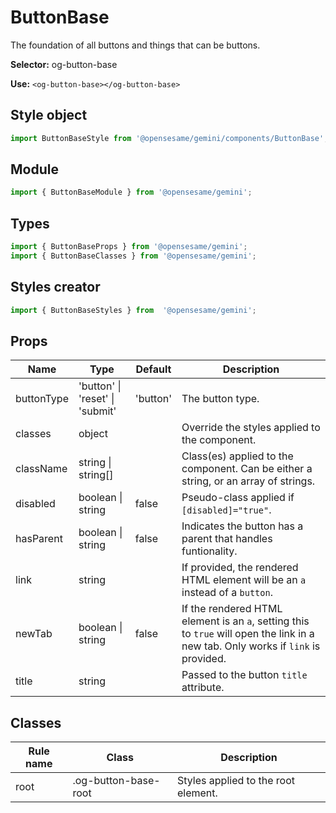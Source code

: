 # ButtonBase
The foundation of all buttons and things that can be buttons.

**Selector:**
og-button-base

**Use:**
`<og-button-base></og-button-base>`

## Style object
```javascript
import ButtonBaseStyle from '@opensesame/gemini/components/ButtonBase';
```

## Module
```javascript
import { ButtonBaseModule } from '@opensesame/gemini';
```

## Types
```javascript
import { ButtonBaseProps } from '@opensesame/gemini';
import { ButtonBaseClasses } from '@opensesame/gemini';
```

## Styles creator
```javascript
import { ButtonBaseStyles } from  '@opensesame/gemini';
```

## Props
Name | Type | Default | Description
---- | ---- | ------- | -----------
buttonType | 'button' &#124; 'reset' &#124; 'submit' | 'button' | The button type.
classes | object | | Override the styles applied to the component.
className | string &#124; string[] | | Class(es) applied to the component. Can be either a string, or an array of strings.
disabled | boolean &#124; string | false | Pseudo-class applied if `[disabled]="true"`.
hasParent | boolean &#124; string | false | Indicates the button has a parent that handles funtionality.
link | string | | If provided, the rendered HTML element will be an `a` instead of a `button`.
newTab | boolean &#124; string | false | If the rendered HTML element is an `a`, setting this to `true` will open the link in a new tab. Only works if `link` is provided.
title | string | | Passed to the button `title` attribute.

## Classes
Rule name | Class | Description
--------- | ----- | -----------
root | .og-button-base-root | Styles applied to the root element.
